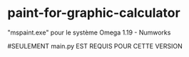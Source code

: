# paint-for-graphic-calculator
"mspaint.exe" pour le système Omega 1.19 - Numworks 

#SEULEMENT main.py EST REQUIS POUR CETTE VERSION

